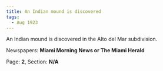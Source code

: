 ```yaml
---  
title: An Indian mound is discovered  
tags:  
  - Aug 1923  
---  
```

  
An Indian mound is discovered in the Alto del Mar subdivision.  
  
Newspapers: **Miami Morning News or The Miami Herald**  
  
Page: **2**, Section: **N/A** 
